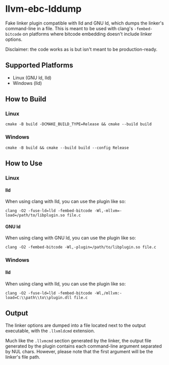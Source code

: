 # llvm-ebc-lddump

Fake linker plugin compatible with lld and GNU ld, which dumps the linker's
command-line in a file. This is meant to be used with clang's `-fembed-bitcode`
on platforms where bitcode embedding doesn't include linker options.

Disclaimer: the code works as is but isn't meant to be production-ready.

## Supported Platforms

- Linux (GNU ld, lld)
- Windows (lld)

## How to Build

### Linux

```
cmake -B build -DCMAKE_BUILD_TYPE=Release && cmake --build build
```

### Windows

```
cmake -B build && cmake --build build --config Release
```

## How to Use

### Linux

#### lld

When using clang with lld, you can use the plugin like so:

```
clang -O2 -fuse-ld=lld -fembed-bitcode -Wl,-mllvm=-load=/path/to/libplugin.so file.c
```

#### GNU ld

When using clang with GNU ld, you can use the plugin like so:

```
clang -O2 -fembed-bitcode -Wl,-plugin=/path/to/libplugin.so file.c
```

### Windows

#### lld

When using clang with lld, you can use the plugin like so:

```
clang -O2 -fuse-ld=lld -fembed-bitcode -Wl,/mllvm:-load=C:\\path\\to\\plugin.dll file.c
```

## Output

The linker options are dumped into a file located next to the output
executable, with the `.llvmldcmd` extension.

Much like the `.llvmcmd` section generated by the linker, the output file
generated by the plugin contains each command-line argument separated by NUL
chars. However, please note that the first argument will be the linker's file
path.
